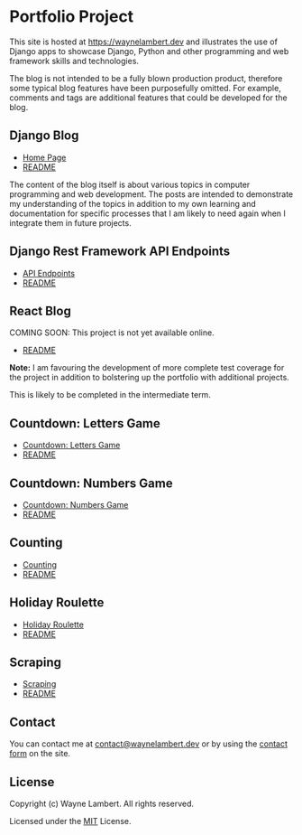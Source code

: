 # Portfolio Project

This site is hosted at <https://waynelambert.dev> and illustrates the use of Django apps to showcase Django, Python and other programming and web framework skills and technologies.

The blog is not intended to be a fully blown production product, therefore some typical blog features have been purposefully omitted. For example, comments and tags are additional features that could be developed for the blog.

## Django Blog

- [Home Page](https://waynelambert.dev/blog)
- [README](https://github.com/WayneLambert/portfolio/tree/master/blog)

The content of the blog itself is about various topics in computer programming and web development. The posts are intended to demonstrate my understanding of the topics in addition to my own learning and documentation for specific processes that I am likely to need again when I integrate them in future projects.

## Django Rest Framework API Endpoints

- [API Endpoints](https://www.waynelambert.dev/api/blog/posts/)
- [README](https://github.com/WayneLambert/portfolio/tree/master/api)

## React Blog

COMING SOON: This project is not yet available online.

- [README](https://github.com/WayneLambert/portfolio/tree/master/aa-front-end)

**Note:** I am favouring the development of more complete test coverage for the project in addition to bolstering up the portfolio with additional projects.

This is likely to be completed in the intermediate term.

## Countdown: Letters Game

- [Countdown: Letters Game](https://www.waynelambert.dev/countdown-letters/selection/)
- [README](https://github.com/WayneLambert/portfolio/tree/master/countdown_letters)

## Countdown: Numbers Game

- [Countdown: Numbers Game](https://www.waynelambert.dev/countdown-numbers/selection/)
- [README](https://github.com/WayneLambert/portfolio/tree/master/countdown_numbers)

## Counting

- [Counting](https://www.waynelambert.dev/count/check-count/)
- [README](https://github.com/WayneLambert/portfolio/tree/master/count)

## Holiday Roulette

- [Holiday Roulette](https://www.waynelambert.dev/roulette/game/)
- [README](https://github.com/WayneLambert/portfolio/tree/master/roulette)

## Scraping

- [Scraping](https://www.waynelambert.dev/scraping/scraping-options/)
- [README](https://github.com/WayneLambert/portfolio/tree/master/scraping)

## Contact

You can contact me at [contact@waynelambert.dev](mailto:contact@waynelambert.dev) or by using the [contact form](https://www.waynelambert.dev/contact/) on the site.

## License

Copyright (c) Wayne Lambert. All rights reserved.

Licensed under the [MIT](/LICENSE) License.
